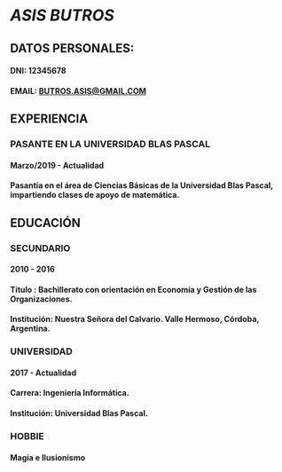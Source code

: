 # **_ASIS BUTROS_**
## DATOS PERSONALES:
#### DNI: 12345678
#### EMAIL: BUTROS.ASIS@GMAIL.COM


## EXPERIENCIA
### PASANTE EN LA UNIVERSIDAD BLAS PASCAL
#### Marzo/2019 - Actualidad
#### Pasantía en el área de Ciencias Básicas de la Universidad Blas Pascal, impartiendo clases de apoyo de matemática.


## EDUCACIÓN

### SECUNDARIO
#### 2010 - 2016
#### Título : Bachillerato con orientación en Economía y Gestión de las Organizaciones.
#### Institución: Nuestra Señora del Calvario. Valle Hermoso, Córdoba, Argentina.

### UNIVERSIDAD
#### 2017 - Actualidad
#### Carrera: Ingeniería Informática.
#### Institución: Universidad Blas Pascal.

### HOBBIE
#### Magia e Ilusionismo
